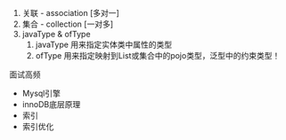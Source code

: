 1. 关联 - association [多对一]
2. 集合 - collection [一对多]
3. javaType & ofType
   1. javaType 用来指定实体类中属性的类型
   2. ofType 用来指定映射到List或集合中的pojo类型，泛型中的约束类型！



面试高频

- Mysql引擎
- innoDB底层原理
- 索引
- 索引优化

